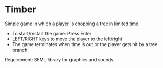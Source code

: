# Timber
Simple game in which a player is chopping a tree in limited time.
- To start/restart the game: Press Enter
- LEFT/RIGHT keys to move the player to the left/right
- The game terminates when time is out or the player gets hit by a tree branch

Requirement: SFML library for graphics and sounds.

